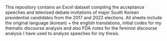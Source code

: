 This repository contains an Excel dataset compiling the acceptance speeches and televised debate invitations of major South Korean presidential candidates from the 2017 and 2022 elections.
All sheets include the original language (korean) + the english translations, initial codes for my thematic discourse analysis and also FDA notes for the feminist discourse analysis I have used to analyze speeches for my thesis.
